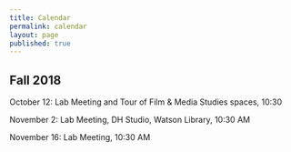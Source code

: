 ```yaml
---
title: Calendar
permalink: calendar
layout: page
published: true
---
```


## Fall 2018

October 12: Lab Meeting and Tour of Film & Media Studies spaces, 10:30

November 2: Lab Meeting, DH Studio, Watson Library, 10:30 AM

November 16: Lab Meeting, 10:30 AM
